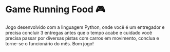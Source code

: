 #  Game Running Food 🎮

Jogo desenvolvido com a linguagem Python, onde você é um entregador e precisa concluir 3 entregas antes que o tempo acabe e cuidado você precisa passar por diversas pistas com carros em movimento, conclua e torne-se o funcionário do mês. Bom jogo!
